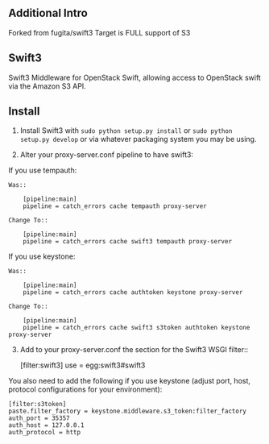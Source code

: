 Additional Intro
----------------
Forked from fugita/swift3
Target is FULL support of S3


Swift3
------

Swift3 Middleware for OpenStack Swift, allowing access to OpenStack
swift via the Amazon S3 API.


Install
-------

1) Install Swift3 with ``sudo python setup.py install`` or ``sudo python
   setup.py develop`` or via whatever packaging system you may be using.

2) Alter your proxy-server.conf pipeline to have swift3:

If you use tempauth:

    Was::

        [pipeline:main]
        pipeline = catch_errors cache tempauth proxy-server

    Change To::

        [pipeline:main]
        pipeline = catch_errors cache swift3 tempauth proxy-server

If you use keystone:

    Was::

        [pipeline:main]
        pipeline = catch_errors cache authtoken keystone proxy-server

    Change To::

        [pipeline:main]
        pipeline = catch_errors cache swift3 s3token authtoken keystone proxy-server

3) Add to your proxy-server.conf the section for the Swift3 WSGI filter::

    [filter:swift3]
    use = egg:swift3#swift3

You also need to add the following if you use keystone (adjust port, host, protocol configurations for your environment):

    [filter:s3token]
    paste.filter_factory = keystone.middleware.s3_token:filter_factory
    auth_port = 35357
    auth_host = 127.0.0.1
    auth_protocol = http
